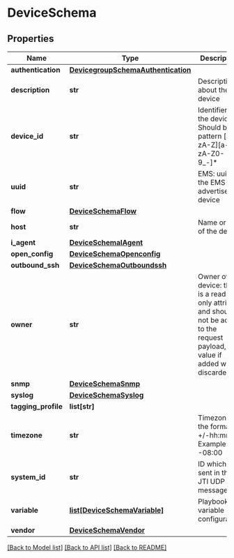 # DeviceSchema

## Properties
Name | Type | Description | Notes
------------ | ------------- | ------------- | -------------
**authentication** | [**DevicegroupSchemaAuthentication**](DevicegroupSchemaAuthentication.md) |  | [optional] 
**description** | **str** | Description about the device | [optional] 
**device_id** | **str** | Identifier for the device. Should be of pattern [a-zA-Z][a-zA-Z0-9_-]* | 
**uuid** | **str** | EMS: uuid of the EMS-advertised device | [optional] 
**flow** | [**DeviceSchemaFlow**](DeviceSchemaFlow.md) |  | [optional] 
**host** | **str** | Name or IP of the device | 
**i_agent** | [**DeviceSchemaIAgent**](DeviceSchemaIAgent.md) |  | [optional] 
**open_config** | [**DeviceSchemaOpenconfig**](DeviceSchemaOpenconfig.md) |  | [optional] 
**outbound_ssh** | [**DeviceSchemaOutboundssh**](DeviceSchemaOutboundssh.md) |  | [optional] 
**owner** | **str** | Owner of the device: this is a read-only attribute and should not be added to the request payload, value if added will be discarded. | [optional] 
**snmp** | [**DeviceSchemaSnmp**](DeviceSchemaSnmp.md) |  | [optional] 
**syslog** | [**DeviceSchemaSyslog**](DeviceSchemaSyslog.md) |  | [optional] 
**tagging_profile** | **list[str]** |  | [optional] 
**timezone** | **str** | Timezone in the format +/-hh:mm, Example: -08:00 | [optional] 
**system_id** | **str** | ID which is sent in the JTI UDP messages | [optional] 
**variable** | [**list[DeviceSchemaVariable]**](DeviceSchemaVariable.md) | Playbook variable configuration | [optional] 
**vendor** | [**DeviceSchemaVendor**](DeviceSchemaVendor.md) |  | [optional] 

[[Back to Model list]](../README.md#documentation-for-models) [[Back to API list]](../README.md#documentation-for-api-endpoints) [[Back to README]](../README.md)


